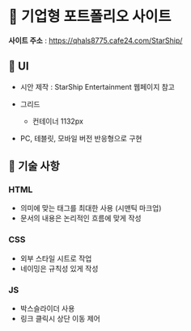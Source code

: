 # :office: 기업형 포트폴리오 사이트

**사이트 주소** : https://qhals8775.cafe24.com/StarShip/

## :pencil: UI
- 시안 제작 : StarShip Entertainment 웹페이지 참고

- 그리드
	- 컨테이너 1132px

- PC, 테블릿, 모바일 버전 반응형으로 구현

## :pencil: 기술 사항

### HTML
- 의미에 맞는 태그를 최대한 사용 (시맨틱 마크업)
- 문서의 내용은 논리적인 흐름에 맞게 작성

### CSS
- 외부 스타일 시트로 작업
- 네이밍은 규칙성 있게 작성

### JS
- 박스슬라이더 사용
- 링크 클릭시 상단 이동 제어
